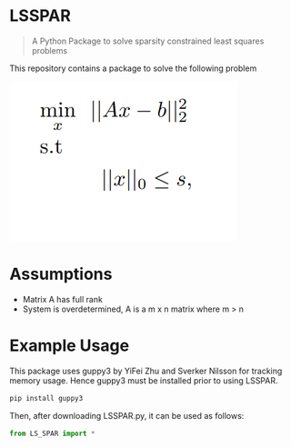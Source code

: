 # LSSPAR
>A Python Package to solve sparsity constrained least squares problems

This repository contains a package to solve the following problem

[![g](https://github.com/Fatih-S-AKTAS/LSSPAR/blob/master/files/lssparquestion.png)]()

# Assumptions
- Matrix A has full rank
- System is overdetermined, A is a m x n matrix where m > n



# Example Usage

This package uses guppy3 by  YiFei Zhu and Sverker Nilsson for tracking memory usage. Hence guppy3 must be installed prior to using LSSPAR.

```python
pip install guppy3
```

Then, after downloading LSSPAR.py, it can be used as follows:

```python
from LS_SPAR import * 
```
